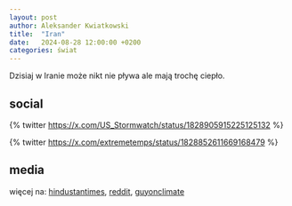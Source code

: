 ```yaml
---
layout: post
author: Aleksander Kwiatkowski
title:  "Iran"
date:   2024-08-28 12:00:00 +0200
categories: świat
---
```


Dzisiaj w Iranie może nikt nie pływa ale mają trochę ciepło. 

## social

{% twitter https://x.com/US_Stormwatch/status/1828905915225125132 %}

{% twitter https://x.com/extremetemps/status/1828852611669168479 %}

## media

więcej na: [hindustantimes][hindustantimes], [reddit][reddit], [guyonclimate][guyonclimate]

[hindustantimes]: https://www.hindustantimes.com/world-news/iran-village-hits-dangerous-82-2-c-heat-index-101724952687302.html
[reddit]: https://www.reddit.com/r/weather/comments/1f3e849/dayrestan_airport_metar_data_on_august_28_2024/
[guyonclimate]: https://guyonclimate.com/2024/08/29/extreme-temperature-diary-thursday-august-29th-2024-main-topic-details-on-latest-blazing-middle-east-heatwave/